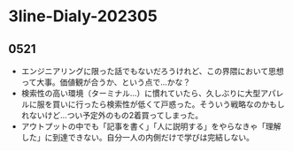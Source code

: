 # 3line-Dialy-202305
## 0521
- エンジニアリングに限った話でもないだろうけれど、この界隈において思想って大事。価値観が合うか、という点で…かな？
- 検索性の高い環境（ターミナル…）に慣れていたら、久しぶりに大型アパレルに服を買いに行ったら検索性が低くて戸惑った。そういう戦略なのかもしれないけど…つい予定外のもの2着買ってしまった。
- アウトプットの中でも「記事を書く」「人に説明する」をやらなきゃ「理解した」に到達できない。自分一人の内側だけで学びは完結しない。
